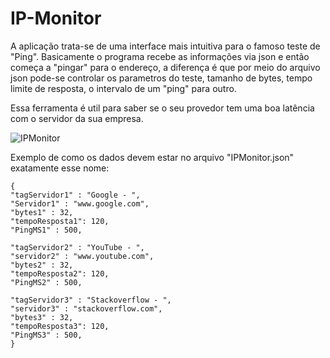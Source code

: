 # IP-Monitor

A aplicação trata-se de uma interface mais intuitiva para o famoso teste de "Ping".
Basicamente o programa recebe as informações via json e então começa a "pingar" para o endereço, a diferença é que por meio do arquivo json pode-se controlar os parametros do teste, tamanho de bytes, tempo limite de resposta, o intervalo de um "ping" para outro.

Essa ferramenta é util para saber se o seu provedor tem uma boa latência com o servidor da sua empresa.

![IPMonitor](https://user-images.githubusercontent.com/32250409/85046334-aa4a5480-b166-11ea-9d31-02576269d61d.png)

Exemplo de como os dados devem estar no arquivo "IPMonitor.json" exatamente esse nome:
```
{
"tagServidor1" : "Google - ",
"Servidor1" : "www.google.com",
"bytes1" : 32,
"tempoResposta1": 120,
"PingMS1" : 500,
	
"tagServidor2" : "YouTube - ",
"servidor2" : "www.youtube.com",
"bytes2" : 32,
"tempoResposta2": 120,
"PingMS2" : 500,

"tagServidor3" : "Stackoverflow - ",
"servidor3" : "stackoverflow.com",
"bytes3" : 32,
"tempoResposta3": 120,
"PingMS3" : 500,
}
```
